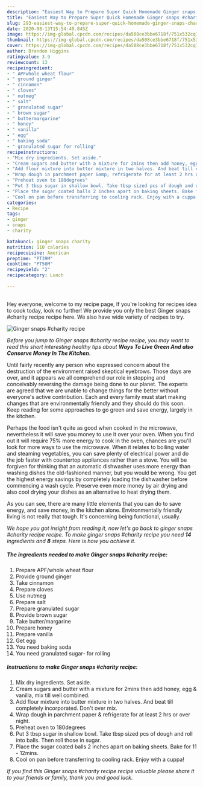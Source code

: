 ```yaml
---
description: "Easiest Way to Prepare Super Quick Homemade Ginger snaps #charity recipe"
title: "Easiest Way to Prepare Super Quick Homemade Ginger snaps #charity recipe"
slug: 293-easiest-way-to-prepare-super-quick-homemade-ginger-snaps-charity-recipe
date: 2020-08-13T15:54:40.845Z
image: https://img-global.cpcdn.com/recipes/da508ce3bbe6718f/751x532cq70/ginger-snaps-charity-recipe-recipe-main-photo.jpg
thumbnail: https://img-global.cpcdn.com/recipes/da508ce3bbe6718f/751x532cq70/ginger-snaps-charity-recipe-recipe-main-photo.jpg
cover: https://img-global.cpcdn.com/recipes/da508ce3bbe6718f/751x532cq70/ginger-snaps-charity-recipe-recipe-main-photo.jpg
author: Brandon Higgins
ratingvalue: 3.9
reviewcount: 13
recipeingredient:
- " APFwhole wheat flour"
- " ground ginger"
- " cinnamon"
- " cloves"
- " nutmeg"
- " salt"
- " granulated sugar"
- " brown sugar"
- " buttermargarine"
- " honey"
- " vanilla"
- " egg"
- " baking soda"
- " granulated sugar for rolling"
recipeinstructions:
- "Mix dry ingredients. Set aside."
- "Cream sugars and butter with a mixture for 2mins then add honey, egg &amp; vanilla, mix till well combined."
- "Add flour mixture into butter mixture in two halves. And beat till completely incorporated. Don&#39;t over mix."
- "Wrap dough in parchment paper &amp; refrigerate for at least 2 hrs or over night."
- "Preheat oven to 180degrees"
- "Put 3 tbsp sugar in shallow bowl. Take tbsp sized pcs of dough and roll into balls. Then roll those in sugar."
- "Place the sugar coated balls 2 inches apart on baking sheets. Bake for 11 - 12mins."
- "Cool on pan before transferring to cooling rack. Enjoy with a cuppa!"
categories:
- Recipe
tags:
- ginger
- snaps
- charity

katakunci: ginger snaps charity 
nutrition: 110 calories
recipecuisine: American
preptime: "PT39M"
cooktime: "PT50M"
recipeyield: "2"
recipecategory: Lunch

---
```

<br>
Hey everyone, welcome to my recipe page, If you're looking for recipes idea to cook today, look no further! We provide you only the best Ginger snaps #charity recipe recipe here. We also have wide variety of recipes to try.
<br>


![Ginger snaps #charity recipe](https://img-global.cpcdn.com/recipes/da508ce3bbe6718f/751x532cq70/ginger-snaps-charity-recipe-recipe-main-photo.jpg)

<i>Before you jump to Ginger snaps #charity recipe recipe, you may want to read this short interesting healthy tips about 
<strong>Ways To Live Green And also Conserve Money In The Kitchen</strong>.</i>
</br>

Until fairly recently any person who expressed concern about the destruction of the environment raised skeptical eyebrows. Those days are over, and it appears we all comprehend our role in stopping and conceivably reversing the damage being done to our planet. The experts are agreed that we are unable to change things for the better without everyone's active contribution. Each and every family must start making changes that are environmentally friendly and they should do this soon. Keep reading for some approaches to go green and save energy, largely in the kitchen.

Perhaps the food isn't quite as good when cooked in the microwave, nevertheless it will save you money to use it over your oven. When you find out it will require 75% more energy to cook in the oven, chances are you'll look for more ways to use the microwave. When it relates to boiling water and steaming vegetables, you can save plenty of electrical power and do the job faster with countertop appliances rather than a stove. You will be forgiven for thinking that an automatic dishwasher uses more energy than washing dishes the old-fashioned manner, but you would be wrong. You get the highest energy savings by completely loading the dishwasher before commencing a wash cycle. Preserve even more money by air drying and also cool drying your dishes as an alternative to heat drying them.

As you can see, there are many little elements that you can do to save energy, and save money, in the kitchen alone. Environmentally friendly living is not really that tough. It's concerning being functional, usually.


<i>We hope you got insight from reading it, now let's go back to ginger snaps #charity recipe recipe. To make ginger snaps #charity recipe you need <strong>14</strong> ingredients and <strong>8</strong> steps. Here is how you achieve it.
</i>

##### The ingredients needed to make Ginger snaps #charity recipe:

1. Prepare  APF/whole wheat flour
1. Provide  ground ginger
1. Take  cinnamon
1. Prepare  cloves
1. Use  nutmeg
1. Prepare  salt
1. Prepare  granulated sugar
1. Provide  brown sugar
1. Take  butter/margarine
1. Prepare  honey
1. Prepare  vanilla
1. Get  egg
1. You need  baking soda
1. You need  granulated sugar- for rolling


##### Instructions to make Ginger snaps #charity recipe:

1. Mix dry ingredients. Set aside.
1. Cream sugars and butter with a mixture for 2mins then add honey, egg &amp; vanilla, mix till well combined.
1. Add flour mixture into butter mixture in two halves. And beat till completely incorporated. Don&#39;t over mix.
1. Wrap dough in parchment paper &amp; refrigerate for at least 2 hrs or over night.
1. Preheat oven to 180degrees
1. Put 3 tbsp sugar in shallow bowl. Take tbsp sized pcs of dough and roll into balls. Then roll those in sugar.
1. Place the sugar coated balls 2 inches apart on baking sheets. Bake for 11 - 12mins.
1. Cool on pan before transferring to cooling rack. Enjoy with a cuppa!


<i>If you find this Ginger snaps #charity recipe recipe valuable please share it to your friends or family, thank you and good luck.</i>
